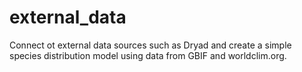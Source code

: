 # external_data
Connect ot external data sources such as Dryad and create a simple species distribution model using data from GBIF and worldclim.org.
